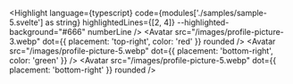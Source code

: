 <Highlight
  language={typescript}
  code={modules['./samples/sample-5.svelte'] as string}
  highlightedLines={[2, 4]}
  --highlighted-background="#666"
  numberLine
/>
<Avatar src="/images/profile-picture-3.webp" dot={{ placement: 'top-right', color: 'red' }} rounded /> 
<Avatar src="/images/profile-picture-5.webp" dot={{ placement: 'bottom-right', color: 'green' }} /> 
<Avatar src="/images/profile-picture-5.webp" dot={{ placement: 'bottom-right' }} rounded />